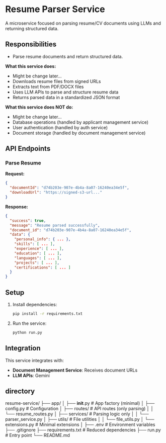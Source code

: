 # Resume Parser Service

A microservice focused on parsing resume/CV documents using LLMs and returning structured data.

## Responsibilities

- Parse resume documents and return structured data.

**What this service does:**
- Might be change later...
- Downloads resume files from signed URLs
- Extracts text from PDF/DOCX files  
- Uses LLM APIs to parse and structure resume data
- Returns parsed data in a standardized JSON format

**What this service does NOT do:**
- Might be change later...
- Database operations (handled by applicant management service)
- User authentication (handled by auth service)
- Document storage (handled by document management service)

## API Endpoints

### Parse Resume

**Request:**
```json
{
  "documentId": "d74b203e-907e-4b4a-8a07-16240ea34e5f",
  "downloadUrl": "https://signed-s3-url..."
}
```

**Response:**
```json
{
  "success": true,
  "message": "Resume parsed successfully",
  "document_id": "d74b203e-907e-4b4a-8a07-16240ea34e5f",
  "data": {
    "personal_info": { ... },
    "skills": [ ... ],
    "experience": [ ... ],
    "education": [ ... ],
    "languages": [ ... ],
    "projects": [ ... ],
    "certifications": [ ... ]
  }
}
```


## Setup

1. Install dependencies:
   ```bash
   pip install -r requirements.txt
   ```


2. Run the service:
   ```bash
   python run.py
   ```

## Integration

This service integrates with:
- **Document Management Service**: Receives document URLs
- **LLM APIs**: Gemini

## directory
resume-service/
├── app/
│   ├── __init__.py          # App factory (minimal)
│   ├── config.py            # Configuration
│   ├── routes/              # API routes (only parsing)
│   │   └── resume_routes.py
│   ├── services/            # Parsing logic only
│   │   └── parser_service.py
│   ├── utils/               # File utilities
│   │   └── file_utils.py
│   └── extensions.py        # Minimal extensions
│
├── .env                     # Environment variables
├── .gitignore
├── requirements.txt         # Reduced dependencies
├── run.py                   # Entry point
└── README.md